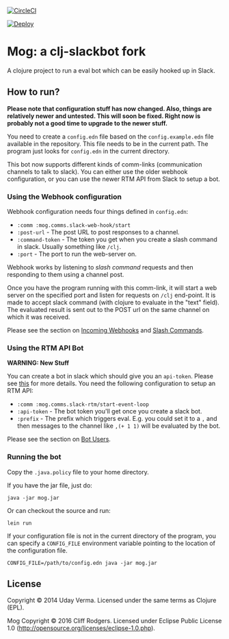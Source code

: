 [![CircleCI](https://circleci.com/gh/kliph/mog-clj-slackbot.svg?style=svg)](https://circleci.com/gh/kliph/mog-clj-slackbot)

[![Deploy](https://www.herokucdn.com/deploy/button.png)](https://heroku.com/deploy)

# Mog: a clj-slackbot fork

A clojure project to run a eval bot which can be easily hooked up in Slack.

## How to run?

__Please note that configuration stuff has now changed.  Also, things are relatively newer and untested. This will soon be fixed.  Right now is probably not a good time to upgrade to the newer stuff.__

You need to create a `config.edn` file based on the `config.example.edn` file available in the repository.  This file needs to be in the current path.  The program just looks for `config.edn` in the current directory.

This bot now supports different kinds of comm-links (communication channels to talk to slack).  You can either use the older webhook configuration, or you can use the newer RTM API from Slack to setup a bot.

### Using the Webhook configuration
Webhook configuration needs four things defined in `config.edn`:

- `:comm :mog.comms.slack-web-hook/start`
- `:post-url` - The post URL to post responses to a channel.
- `:command-token` - The token you get when you create a slash command in slack. Usually something like `/clj`.
- `:port` - The port to run the web-server on.

Webhook works by listening to _slash command_ requests and then responding to them using a channel post.

Once you have the program running with this comm-link, it will start a web server on the specified port and listen for requests on `/clj` end-point.  It is made to accept slack command (with clojure to evaluate in the "text" field).  The evaluated result is sent out to the POST url on the same channel on which it was received.

Please see the section on [Incoming Webhooks](https://api.slack.com/incoming-webhooks) and [Slash Commands](https://api.slack.com/slash-commands).

### Using the RTM API Bot
__WARNING: New Stuff__

You can create a bot in slack which should give you an `api-token`.  Please see [this](https://api.slack.com/rtm) for more details. You need the following configuration to setup an RTM API:

- `:comm :mog.comms.slack-rtm/start-event-loop`
- `:api-token` - The bot token you'll get once you create a slack bot.
- `:prefix` - The prefix which triggers eval. E.g. you could set it to a `,` and then messages to the channel like `,(+ 1 1)` will be evaluated by the bot.

Please see the section on [Bot Users](https://api.slack.com/bot-users).

### Running the bot
Copy the `.java.policy` file to your home directory.

If you have the jar file, just do:

    java -jar mog.jar

Or can checkout the source and run:

    lein run

If your configuration file is not in the current directory of the program, you can specify a `CONFIG_FILE` environment variable pointing to the location of the configuration file.

    CONFIG_FILE=/path/to/config.edn java -jar mog.jar

## License

Copyright © 2014 Uday Verma.  Licensed under the same terms as Clojure (EPL).

Mog Copyright © 2016 Cliff Rodgers.  Licensed under Eclipse Public License 1.0 (http://opensource.org/licenses/eclipse-1.0.php).
